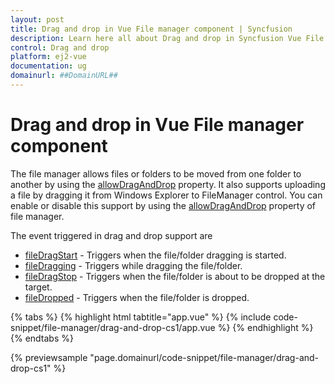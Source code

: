 ```yaml
---
layout: post
title: Drag and drop in Vue File manager component | Syncfusion
description: Learn here all about Drag and drop in Syncfusion Vue File manager component of Syncfusion Essential JS 2 and more.
control: Drag and drop 
platform: ej2-vue
documentation: ug
domainurl: ##DomainURL##
---
```


# Drag and drop in Vue File manager component

The file manager allows files or folders to be moved from one folder to another by using the  [allowDragAndDrop](https://ej2.syncfusion.com/vue/documentation/api/file-manager/#allowdraganddrop) property. It also supports uploading a file by dragging it from Windows Explorer to  FileManager control. You can enable or disable this support by using the [allowDragAndDrop](https://ej2.syncfusion.com/vue/documentation/api/file-manager/#allowdraganddrop) property of file manager.

The event triggered in drag and drop support are

* [fileDragStart](https://ej2.syncfusion.com/vue/documentation/api/file-manager/#filedragstart) - Triggers when the file/folder dragging is started.
* [fileDragging](https://ej2.syncfusion.com/vue/documentation/api/file-manager/#filedragging) - Triggers while dragging the file/folder.
* [fileDragStop](https://ej2.syncfusion.com/vue/documentation/api/file-manager/#filedragstop) - Triggers when the file/folder is about to be dropped at the target.
* [fileDropped](https://ej2.syncfusion.com/vue/documentation/api/file-manager/#filedropped) - Triggers when the file/folder is dropped.

{% tabs %}
{% highlight html tabtitle="app.vue" %}
{% include code-snippet/file-manager/drag-and-drop-cs1/app.vue %}
{% endhighlight %}
{% endtabs %}
        
{% previewsample "page.domainurl/code-snippet/file-manager/drag-and-drop-cs1" %}